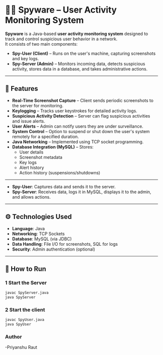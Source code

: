 # 🕵️‍♂️ Spyware – User Activity Monitoring System

**Spyware** is a Java-based **user activity monitoring system** designed to track and control suspicious user behavior in a network.  
It consists of two main components:

- **Spy-User (Client)** – Runs on the user's machine, capturing screenshots and key logs.
- **Spy-Server (Admin)** – Monitors incoming data, detects suspicious activity, stores data in a database, and takes administrative actions.

---

## 📌 Features

- **Real-Time Screenshot Capture** – Client sends periodic screenshots to the server for monitoring.
- **Keylogging** – Tracks user keystrokes for detailed activity logs.
- **Suspicious Activity Detection** – Server can flag suspicious activities and issue alerts.
- **User Alerts** – Admin can notify users they are under surveillance.
- **System Control** – Option to suspend or shut down the user's system remotely for a specified duration.
- **Java Networking** – Implemented using TCP socket programming.
- **Database Integration (MySQL)** – Stores:
  - User details
  - Screenshot metadata
  - Key logs
  - Alert history
  - Action history (suspensions/shutdowns)

---

- **Spy-User**: Captures data and sends it to the server.
- **Spy-Server**: Receives data, logs it in MySQL, displays it to the admin, and allows actions.

---

## ⚙️ Technologies Used

- **Language**: Java
- **Networking**: TCP Sockets
- **Database**: MySQL (via JDBC)
- **Data Handling**: File I/O for screenshots, SQL for logs
- **Security**: Admin authentication (optional)

---



## 🚀 How to Run

### 1 Start the Server
```bash
javac SpyServer.java
java SpyServer

```
### 2 Start the client
```bash
javac SpyUser.java
java SpyUser
```

### Author
-Priyanshu Raut 
